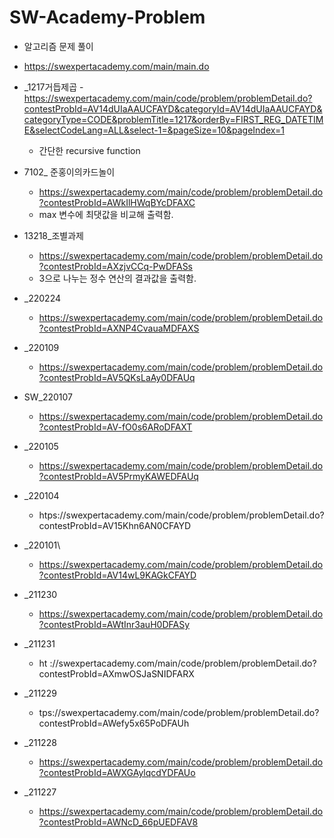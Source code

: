 # SW-Academy-Problem

- 알고리즘 문제 풀이
- https://swexpertacademy.com/main/main.do


- _1217거듭제곱
  -https://swexpertacademy.com/main/code/problem/problemDetail.do?contestProbId=AV14dUIaAAUCFAYD&categoryId=AV14dUIaAAUCFAYD&categoryType=CODE&problemTitle=1217&orderBy=FIRST_REG_DATETIME&selectCodeLang=ALL&select-1=&pageSize=10&pageIndex=1
  - 간단한 recursive function
- 7102_ 준홍이의카드놀이
  - https://swexpertacademy.com/main/code/problem/problemDetail.do?contestProbId=AWkIlHWqBYcDFAXC
  - max 변수에 최댓값을 비교해 출력함.

- 13218_조별과제
  - https://swexpertacademy.com/main/code/problem/problemDetail.do?contestProbId=AXzjvCCq-PwDFASs
  - 3으로 나누는 정수 연산의 결과값을 출력함.
- _220224
  - https://swexpertacademy.com/main/code/problem/problemDetail.do?contestProbId=AXNP4CvauaMDFAXS
- _220109
  - https://swexpertacademy.com/main/code/problem/problemDetail.do?contestProbId=AV5QKsLaAy0DFAUq
- SW_220107
  - https://swexpertacademy.com/main/code/problem/problemDetail.do?contestProbId=AV-fO0s6ARoDFAXT
- _220105
  - https://swexpertacademy.com/main/code/problem/problemDetail.do?contestProbId=AV5PrmyKAWEDFAUq
- _220104
  - htps://swexpertacademy.com/main/code/problem/problemDetail.do?contestProbId=AV15Khn6AN0CFAYD
- _220101\
  - https://swexpertacademy.com/main/code/problem/problemDetail.do?contestProbId=AV14wL9KAGkCFAYD
- _211230
  - https://swexpertacademy.com/main/code/problem/problemDetail.do?contestProbId=AWtInr3auH0DFASy
- _211231
  - ht ://swexpertacademy.com/main/code/problem/problemDetail.do?contestProbId=AXmwOSJaSNIDFARX
- _211229
  - tps://swexpertacademy.com/main/code/problem/problemDetail.do?contestProbId=AWefy5x65PoDFAUh
- _211228
  - https://swexpertacademy.com/main/code/problem/problemDetail.do?contestProbId=AWXGAylqcdYDFAUo
- _211227
  - https://swexpertacademy.com/main/code/problem/problemDetail.do?contestProbId=AWNcD_66pUEDFAV8
